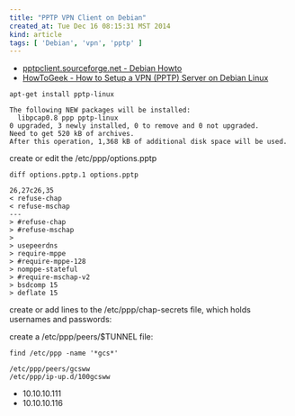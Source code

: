 ```yaml
---
title: "PPTP VPN Client on Debian"
created_at: Tue Dec 16 08:15:31 MST 2014
kind: article
tags: [ 'Debian', 'vpn', 'pptp' ]
---
```


* [pptpclient.sourceforge.net - Debian Howto](http://pptpclient.sourceforge.net/howto-debian.phtml#install)
* [HowToGeek - How to Setup a VPN (PPTP) Server on Debian Linux](http://www.howtogeek.com/51237/setting-up-a-vpn-pptp-server-on-debian/)

~~~~~~~~~~~~
apt-get install pptp-linux 

The following NEW packages will be installed:
  libpcap0.8 ppp pptp-linux
0 upgraded, 3 newly installed, 0 to remove and 0 not upgraded.
Need to get 520 kB of archives.
After this operation, 1,368 kB of additional disk space will be used.
~~~~~~~~~~~~

create or edit the /etc/ppp/options.pptp

~~~~~~~~~~~~
diff options.pptp.1 options.pptp

26,27c26,35
< refuse-chap
< refuse-mschap
---
> #refuse-chap
> #refuse-mschap
> 
> usepeerdns
> require-mppe
> #require-mppe-128
> nomppe-stateful
> #require-mschap-v2
> bsdcomp 15
> deflate 15
~~~~~~~~~~~~

create or add lines to the /etc/ppp/chap-secrets file, which holds usernames and passwords:

create a /etc/ppp/peers/$TUNNEL file:

~~~~~~~~~~~~
find /etc/ppp -name '*gcs*'

/etc/ppp/peers/gcsww
/etc/ppp/ip-up.d/100gcsww
~~~~~~~~~~~~

* 10.10.10.111
* 10.10.10.116

